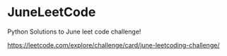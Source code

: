 # JuneLeetCode

Python Solutions to June leet code challenge!

https://leetcode.com/explore/challenge/card/june-leetcoding-challenge/
